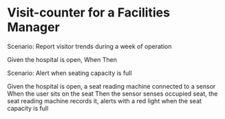 # Visit-counter for a Facilities Manager

Scenario: Report visitor trends during a week of operation

  Given the hospital is open,
  When
  Then

Scenario: Alert when seating capacity is full

  Given the hospital is open, a seat reading machine connected to a sensor
  When the user sits on the seat
  Then the sensor senses occupied seat,
  the seat reading machine records it, alerts with a red light when the seat
  capacity is full
